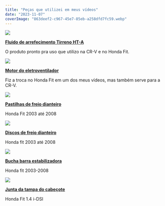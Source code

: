 ```yaml
---
title: "Peças que utilizei em meus vídeos"
date: "2023-11-07"
coverImage: "863deef2-c967-45e7-85eb-a258dfd7fc59.webp"
---
```


[![](https://garagemdomadeira.com/wp-content/uploads/2023/11/screenshot-2023-11-10-as-11.20.50.jpg?w=573)](https://mercadolivre.com.br/sec/1EFKKuY)

**[Fluido de arrefecimento Tirreno HT-A](https://mercadolivre.com.br/sec/1EFKKuY)**

O produto pronto pra uso que utilizo na CR-V e no Honda Fit.  

[![](https://garagemdomadeira.com/wp-content/uploads/2023/11/screenshot-2023-11-07-as-18.13.03.jpg?w=573)](https://mercadolivre.com.br/sec/2L2R9oL)

**[Motor do eletroventilador](https://mercadolivre.com.br/sec/2tGMqhu)**

Fiz a troca no Honda Fit em um dos meus vídeos, mas também serve para a CR-V.

[![](https://garagemdomadeira.com/wp-content/uploads/2023/11/screenshot-2023-11-07-as-18.14.35.jpg?w=635)](https://mercadolivre.com.br/sec/2pHGDCt)

**[Pastilhas de freio dianteiro](https://mercadolivre.com.br/sec/2pHGDCt)**

Honda Fit 2003 até 2008

[![](https://garagemdomadeira.com/wp-content/uploads/2023/11/screenshot-2023-11-07-as-18.15.51.jpg?w=564)](https://mercadolivre.com.br/sec/2NVpLE4)

**[Discos de freio dianteiro](https://mercadolivre.com.br/sec/2NVpLE4)**

Honda fit 2003 até 2008

[![](https://garagemdomadeira.com/wp-content/uploads/2023/11/screenshot-2023-11-07-as-18.16.35.jpg?w=615)](https://mercadolivre.com.br/sec/1S7NvhE)

**[Bucha barra estabilizadora](https://mercadolivre.com.br/sec/1S7NvhE)**

Honda fit 2003-2008

[![](https://garagemdomadeira.com/wp-content/uploads/2023/11/screenshot-2023-11-07-as-18.18.15.jpg?w=332)](https://mercadolivre.com.br/sec/1T49SUd)

**[Junta da tampa do cabeçote](https://mercadolivre.com.br/sec/1T49SUd)**

Honda Fit 1.4 i-DSI
